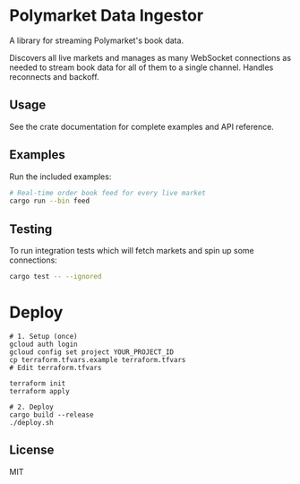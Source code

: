 # Polymarket Data Ingestor

A library for streaming Polymarket's book data.

Discovers all live markets and manages as many WebSocket connections as needed to stream book data for all of them to a single channel. Handles reconnects and backoff.

## Usage

See the crate documentation for complete examples and API reference.

## Examples

Run the included examples:

```bash
# Real-time order book feed for every live market
cargo run --bin feed
```

## Testing

To run integration tests which will fetch markets and spin up some connections:
```bash
cargo test -- --ignored
```


# Deploy 

    # 1. Setup (once)
    gcloud auth login
    gcloud config set project YOUR_PROJECT_ID
    cp terraform.tfvars.example terraform.tfvars
    # Edit terraform.tfvars

    terraform init
    terraform apply

    # 2. Deploy
    cargo build --release
    ./deploy.sh

## License

MIT